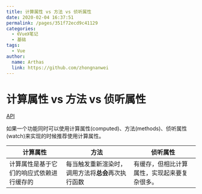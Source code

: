 ```yaml
---
title: 计算属性 vs 方法 vs 侦听属性
date: 2020-02-04 16:37:51
permalink: /pages/351f72ecd9c41129
categories:
  - 《Vue》笔记
  - 基础
tags:
  - Vue
author:
  name: Arthas
  link: https://github.com/zhongnanwei
---
```

# 计算属性 vs 方法 vs 侦听属性

[API](https://cn.vuejs.org/v2/guide/computed.html#计算属性缓存-vs-方法)

如果一个功能同时可以使用计算属性(computed)、方法(methods)、侦听属性(watch)来实现的时候推荐使用计算属性。
<!-- more -->
| 计算属性                                 | 方法                                               | 侦听属性                                     |
| ---------------------------------------- | -------------------------------------------------- | -------------------------------------------- |
| 计算属性是基于它们的响应式依赖进行缓存的 | 每当触发重新渲染时，调用方法将**总会**再次执行函数 | 有缓存，但相比计算属性，实现起来要复杂很多。 |

